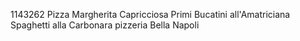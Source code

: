 1143262
Pizza
	Margherita
	Capricciosa
Primi
	Bucatini all'Amatriciana
	Spaghetti alla Carbonara
pizzeria Bella Napoli
